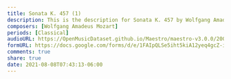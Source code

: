 ```yaml
---
title: Sonata K. 457 (1)
description: This is the description for Sonata K. 457 by Wolfgang Amadeus Mozart
composers: [Wolfgang Amadeus Mozart]
periods: [Classical]
audioURL: https://OpenMusicDataset.github.io/Maestro/maestro-v3.0.0/2006/MIDI-Unprocessed_24_R1_2006_01-05_ORIG_MID--AUDIO_24_R1_2006_01_Track01_wav.midi
formURL: https://docs.google.com/forms/d/e/1FAIpQLSe5iht5kiA12yeq4gcZ-i8W67bfn1dFN1LkmljOOqdP4QRleg/viewform
comments: true
share: true
date: 2021-08-08T07:43:13-06:00
---
```

